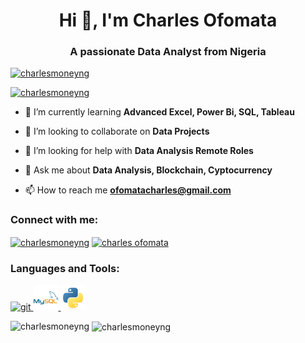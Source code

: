 <h1 align="center">Hi 👋, I'm Charles Ofomata</h1>
<h3 align="center">A passionate Data Analyst from Nigeria</h3>

<p align="left"> <a href="https://github.com/ryo-ma/github-profile-trophy"><img src="https://github-profile-trophy.vercel.app/?username=charlesmoneyng" alt="charlesmoneyng" /></a> </p>

<p align="left"> <a href="https://twitter.com/charlesmoneyng" target="blank"><img src="https://img.shields.io/twitter/follow/charlesmoneyng?logo=twitter&style=for-the-badge" alt="charlesmoneyng" /></a> </p>

- 🌱 I’m currently learning **Advanced Excel, Power Bi, SQL, Tableau**

- 👯 I’m looking to collaborate on **Data Projects**

- 🤝 I’m looking for help with **Data Analysis Remote Roles**

- 💬 Ask me about **Data Analysis, Blockchain, Cyptocurrency**

- 📫 How to reach me **ofomatacharles@gmail.com**

<h3 align="left">Connect with me:</h3>
<p align="left">
<a href="https://twitter.com/charlesmoneyng" target="blank"><img align="center" src="https://raw.githubusercontent.com/rahuldkjain/github-profile-readme-generator/master/src/images/icons/Social/twitter.svg" alt="charlesmoneyng" height="30" width="40" /></a>
<a href="https://fb.com/charles ofomata" target="blank"><img align="center" src="https://raw.githubusercontent.com/rahuldkjain/github-profile-readme-generator/master/src/images/icons/Social/facebook.svg" alt="charles ofomata" height="30" width="40" /></a>
</p>

<h3 align="left">Languages and Tools:</h3>
<p align="left"> <a href="https://git-scm.com/" target="_blank" rel="noreferrer"> <img src="https://www.vectorlogo.zone/logos/git-scm/git-scm-icon.svg" alt="git" width="40" height="40"/> </a> <a href="https://www.mysql.com/" target="_blank" rel="noreferrer"> <img src="https://raw.githubusercontent.com/devicons/devicon/master/icons/mysql/mysql-original-wordmark.svg" alt="mysql" width="40" height="40"/> </a> <a href="https://www.python.org" target="_blank" rel="noreferrer"> <img src="https://raw.githubusercontent.com/devicons/devicon/master/icons/python/python-original.svg" alt="python" width="40" height="40"/> </a> </p>

<p><img align="left" src="https://github-readme-stats.vercel.app/api/top-langs?username=charlesmoneyng&show_icons=true&locale=en&layout=compact" alt="charlesmoneyng" /></p>

<p>&nbsp;<img align="center" src="https://github-readme-stats.vercel.app/api?username=charlesmoneyng&show_icons=true&locale=en" alt="charlesmoneyng" /></p>
